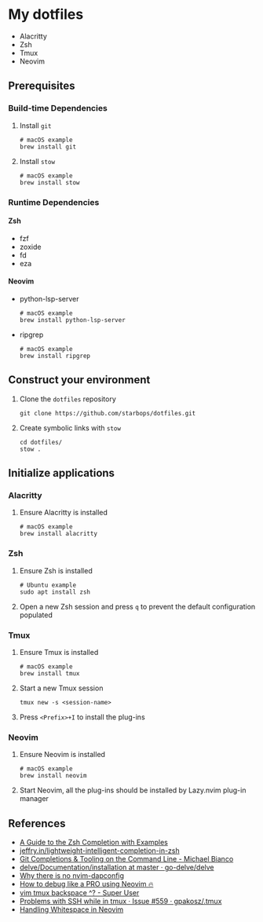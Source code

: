 # My dotfiles

- Alacritty
- Zsh
- Tmux
- Neovim

## Prerequisites

### Build-time Dependencies

1. Install `git`
   ```shell
   # macOS example
   brew install git
   ```
2. Install `stow`
   ```shell
   # macOS example
   brew install stow
   ```

### Runtime Dependencies

#### Zsh

- fzf
- zoxide
- fd
- eza

#### Neovim

- python-lsp-server
  ```shell
  # macOS example
  brew install python-lsp-server
  ```
- ripgrep
  ```shell
  # macOS example
  brew install ripgrep
  ```

## Construct your environment

1. Clone the `dotfiles` repository
   ```shell
   git clone https://github.com/starbops/dotfiles.git
   ```
2. Create symbolic links with `stow`
   ```shell
   cd dotfiles/
   stow .
   ```

## Initialize applications

### Alacritty

1. Ensure Alacritty is installed
   ```shell
   # macOS example
   brew install alacritty
   ```

### Zsh

1. Ensure Zsh is installed
   ```shell
   # Ubuntu example
   sudo apt install zsh
   ```
2. Open a new Zsh session and press `q` to prevent the default configuration populated

### Tmux

1. Ensure Tmux is installed
   ```shell
   # macOS example
   brew install tmux
   ```
2. Start a new Tmux session
   ```shell
   tmux new -s <session-name>
   ```
3. Press `<Prefix>+I` to install the plug-ins

### Neovim

1. Ensure Neovim is installed
   ```shell
   # macOS example
   brew install neovim
   ```
2. Start Neovim, all the plug-ins should be installed by Lazy.nvim plug-in manager

## References

- [A Guide to the Zsh Completion with Examples](https://thevaluable.dev/zsh-completion-guide-examples/)
- [jeffry.in/lightweight-intelligent-completion-in-zsh](https://jeffry.in/lightweight-intelligent-completion-in-zsh)
- [Git Completions & Tooling on the Command Line - Michael Bianco](https://mikebian.co/git-completions-tooling-on-the-command-line/)
- [delve/Documentation/installation at master · go-delve/delve](https://github.com/go-delve/delve/tree/master/Documentation/installation#macos-considerations)
- [Why there is no nvim-dapconfig](https://github.com/nvim-lua/wishlist/issues/37#issuecomment-1023363686)
- [How to debug like a PRO using Neovim 🔥](https://miguelcrespo.co/posts/how-to-debug-like-a-pro-using-neovim/)
- [vim tmux backspace ^? - Super User](https://superuser.com/questions/410864/vim-tmux-backspace/1726134#1726134)
- [Problems with SSH while in tmux · Issue #559 · gpakosz/.tmux](https://github.com/gpakosz/.tmux/issues/559#issuecomment-1366842709)
- [Handling Whitespace in Neovim](https://www.manjotbal.ca/blog/neovim-whitespace.html)

